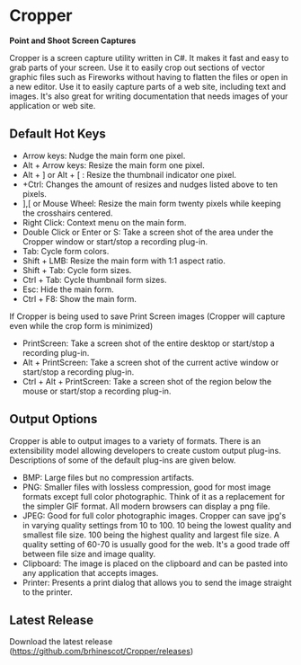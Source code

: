 # Cropper
__Point and Shoot Screen Captures__

Cropper is a screen capture utility written in C#. It makes it fast and easy to grab parts of your screen. Use it to easily crop out sections of vector graphic files such as Fireworks without having to flatten the files or open in a new editor. Use it to easily capture parts of a web site, including text and images. It's also great for writing documentation that needs images of your application or web site. 

## Default Hot Keys
* Arrow keys: Nudge the main form one pixel.
* Alt + Arrow keys: Resize the main form one pixel.
* Alt + ] or Alt + [ : Resize the thumbnail indicator one pixel.
*  +Ctrl: Changes the amount of resizes and nudges listed above to ten pixels. 
* ],[ or Mouse Wheel: Resize the main form twenty pixels while keeping the crosshairs centered.
* Right Click: Context menu on the main form.
* Double Click or Enter or S: Take a screen shot of the area under the Cropper window or start/stop a recording plug-in.
* Tab: Cycle form colors.
* Shift + LMB: Resize the main form with 1:1 aspect ratio.
* Shift + Tab: Cycle form sizes.
* Ctrl + Tab: Cycle thumbnail form sizes.
* Esc: Hide the main form.
* Ctrl + F8: Show the main form.

If Cropper is being used to save Print Screen images (Cropper will capture even while the crop form is minimized)
* PrintScreen: Take a screen shot of the entire desktop or start/stop a recording plug-in.
* Alt + PrintScreen: Take a screen shot of the current active window or start/stop a recording plug-in.
* Ctrl + Alt + PrintScreen: Take a screen shot of the region below the mouse or start/stop a recording plug-in.

## Output Options
Cropper is able to output images to a variety of formats. There is an extensibility model allowing developers to create custom output plug-ins. Descriptions of some of the default plug-ins are given below.

* BMP: Large files but no compression artifacts.
* PNG: Smaller files with lossless compression, good for most image formats except full color photographic. Think of it as a replacement for the simpler GIF format. All modern browsers can display a png file.
* JPEG: Good for full color photographic images. Cropper can save jpg's in varying quality settings from 10 to 100. 10 being the lowest quality and smallest file size. 100 being the highest quality and largest file size. A quality setting of 60-70 is usually good for the web. It's a good trade off between file size and image quality.
* Clipboard: The image is placed on the clipboard and can be pasted into any application that accepts images.
* Printer: Presents a print dialog that allows you to send the image straight to the printer.

## Latest Release
Download the latest release (https://github.com/brhinescot/Cropper/releases)
